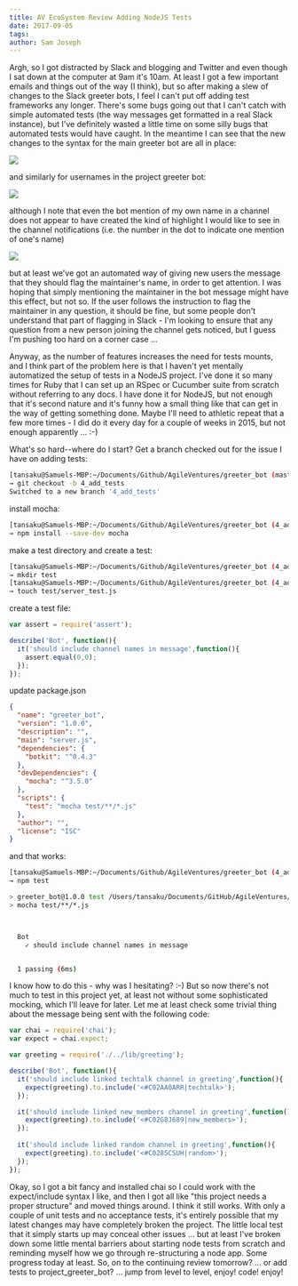 ```yaml
---
title: AV EcoSystem Review Adding NodeJS Tests
date: 2017-09-05
tags: 
author: Sam Joseph
---
```


Argh, so I got distracted by Slack and blogging and Twitter and even though I sat down at the computer at 9am it's 10am.  At least I got a few important emails and things out of the way (I think), but so after making a slew of changes to the Slack greeter bots, I feel I can't put off adding test frameworks any longer.  There's some bugs going out that I can't catch with simple automated tests (the way messages get formatted in a real Slack instance), but I've definitely wasted a little time on some silly bugs that automated tests would have caught.  In the meantime I can see that the new changes to the syntax for the main greeter bot are all in place:

![](https://user-images.githubusercontent.com/30216/30053660-798a6e8c-9221-11e7-927d-ea20f462cc55.png)

and similarly for usernames in the project greeter bot:

![](https://user-images.githubusercontent.com/30216/30053820-fc5adbee-9221-11e7-8287-2934a0cd501c.png)

although I note that even the bot mention of my own name in a channel does not appear to have created the kind of highlight I would like to see in the channel notifications (i.e. the number in the dot to indicate one mention of one's name)

![](https://user-images.githubusercontent.com/30216/30053947-5a4bb106-9222-11e7-96de-eb3a1b66fddc.png)

but at least we've got an automated way of giving new users the message that they should flag the maintainer's name, in order to get attention.  I was hoping that simply mentioning the maintainer in the bot message might have this effect, but not so.  If the user follows the instruction to flag the maintainer in any question, it should be fine, but some people don't understand that part of flagging in Slack - I'm looking to ensure that any question from a new person joining the channel gets noticed, but I guess I'm pushing too hard on a corner case ...

Anyway, as the number of features increases the need for tests mounts, and I think part of the problem here is that I haven't yet mentally automatized the setup of tests in a NodeJS project.  I've done it so many times for Ruby that I can set up an RSpec or Cucumber suite from scratch without referring to any docs.  I have done it for NodeJS, but not enough that it's second nature and it's funny how a small thing like that can get in the way of getting something done.  Maybe I'll need to athletic repeat that a few more times - I did do it every day for a couple of weeks in 2015, but not enough apparently ... :-)

What's so hard--where do I start?  Get a branch checked out for the issue I have on adding tests:

```sh
[tansaku@Samuels-MBP:~/Documents/Github/AgileVentures/greeter_bot (master)]$ 
→ git checkout -b 4_add_tests
Switched to a new branch '4_add_tests'
```

install mocha:

```sh
[tansaku@Samuels-MBP:~/Documents/Github/AgileVentures/greeter_bot (4_add_tests)]$ 
→ npm install --save-dev mocha
```

make a test directory and create a test:

```sh
[tansaku@Samuels-MBP:~/Documents/Github/AgileVentures/greeter_bot (4_add_tests)]$ 
→ mkdir test
[tansaku@Samuels-MBP:~/Documents/Github/AgileVentures/greeter_bot (4_add_tests)]$ 
→ touch test/server_test.js
```

create a test file:

```js
var assert = require('assert');

describe('Bot', function(){
  it('should include channel names in message',function(){
    assert.equal(0,0);
  });
});
```

update package.json

```json
{
  "name": "greeter_bot",
  "version": "1.0.0",
  "description": "",
  "main": "server.js",
  "dependencies": {
    "botkit": "^0.4.3"
  },
  "devDependencies": {
    "mocha": "^3.5.0"
  },
  "scripts": {
    "test": "mocha test/**/*.js"
  },
  "author": "",
  "license": "ISC"
}
```

and that works:

```sh
[tansaku@Samuels-MBP:~/Documents/Github/AgileVentures/greeter_bot (4_add_tests)]$ 
→ npm test

> greeter_bot@1.0.0 test /Users/tansaku/Documents/GitHub/AgileVentures/greeter_bot
> mocha test/**/*.js



  Bot
    ✓ should include channel names in message


  1 passing (6ms)

```

I know how to do this - why was I hesitating? :-) But so now there's not much to test in this project yet, at least not without some sophisticated mocking, which I'll leave for later.  Let me at least check some trivial thing about the message being sent with the following code:

```js
var chai = require('chai');
var expect = chai.expect;

var greeting = require('./../lib/greeting');

describe('Bot', function(){
  it('should include linked techtalk channel in greeting',function(){
    expect(greeting).to.include('<#C02AA0ARR|techtalk>');
  });

  it('should include linked new_members channel in greeting',function(){
    expect(greeting).to.include('<#C02G8J689|new_members>');
  });
  
  it('should include linked random channel in greeting',function(){
    expect(greeting).to.include('<#C0285CSUH|random>');
  });
});
```

Okay, so I got a bit fancy and installed chai so I could work with the expect/include syntax I like, and then I got all like "this project needs a proper structure" and moved things around.  I think it still works.  With only a couple of unit tests and no acceptance tests, it's entirely possible that my latest changes may have completely broken the project.  The little local test that it simply starts up may conceal other issues ... but at least I've broken down some little mental barriers about starting node tests from scratch and reminding myself how we go through re-structuring a node app.  Some progress today at least.  So, on to the continuing review tomorrow? ... or add tests to project_greeter_bot? ... jump from level to level, enjoy! code! enjoy!



